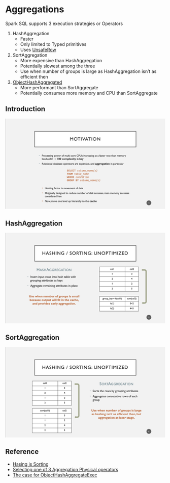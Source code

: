 # Aggregations

Spark SQL supports 3 execution strategies or Operators

1. HashAggregation
    - Faster
    - Only limited to Typed primitives
    - Uses [UnsafeRow](https://www.waitingforcode.com/apache-spark-sql/spark-project-tungsten/read)
2. SortAggregation
    - More expensive than HashAggregation
    - Potentially slowest among the three
    - Use when number of groups is large as HashAggregation isn’t as efficient then
3. [ObjectHashAggregated](https://issues.apache.org/jira/secure/attachment/12834260/%5BDesign%20Doc%5D%20Support%20for%20Arbitrary%20Aggregation%20States.pdf)
    - More performant than SortAggregate
    - Potentially consumes more memory and CPU than SortAggregate

## Introduction

![Motivation](motivation.png)

## HashAggregation

![HasAggregation](hash.png)

## SortAggregation

![SortAggregation](sort.png)

## Reference

- [Hasing is Sorting](https://people.csail.mit.edu/jshun/6886-s19/lectures/lecture12-2.pdf)
- [Selecting one of 3 Aggregation Physical operators](https://www.waitingforcode.com/apache-spark-sql/aggregations-execution-apache-spark-sql/read)
- [The case for ObjectHashAggregateExec](https://issues.apache.org/jira/secure/attachment/12834260/%5BDesign%20Doc%5D%20Support%20for%20Arbitrary%20Aggregation%20States.pdf)